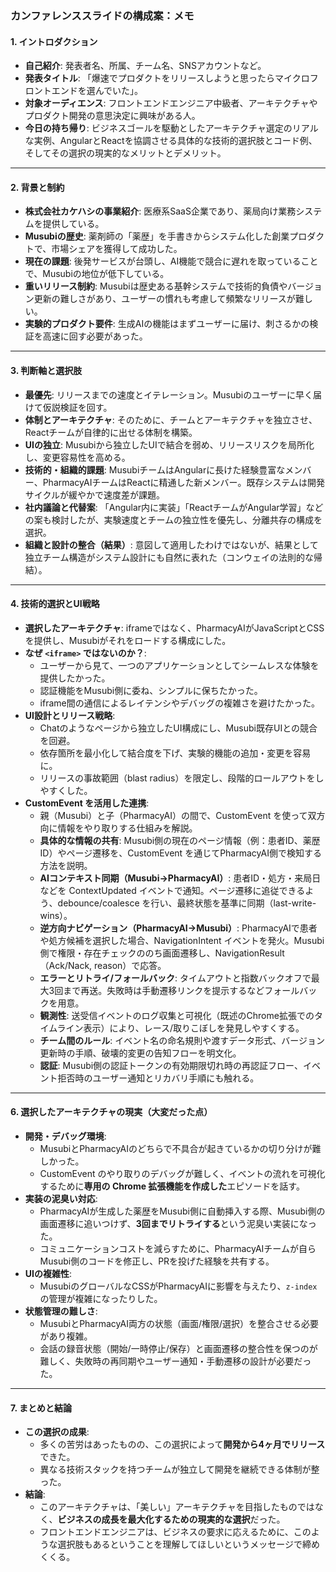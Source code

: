 ### カンファレンススライドの構成案：メモ

#### 1. イントロダクション
- **自己紹介**: 発表者名、所属、チーム名、SNSアカウントなど。
- **発表タイトル**: 「爆速でプロダクトをリリースしようと思ったらマイクロフロントエンドを選んでいた」。
- **対象オーディエンス**: フロントエンドエンジニア中級者、アーキテクチャやプロダクト開発の意思決定に興味がある人。
- **今日の持ち帰り**: ビジネスゴールを駆動としたアーキテクチャ選定のリアルな実例、AngularとReactを協調させる具体的な技術的選択肢とコード例、そしてその選択の現実的なメリットとデメリット。

---

#### 2. 背景と制約
- **株式会社カケハシの事業紹介**: 医療系SaaS企業であり、薬局向け業務システムを提供している。
- **Musubiの歴史**: 薬剤師の「薬歴」を手書きからシステム化した創業プロダクトで、市場シェアを獲得して成功した。
- **現在の課題**: 後発サービスが台頭し、AI機能で競合に遅れを取っていることで、Musubiの地位が低下している。
- **重いリリース制約**: Musubiは歴史ある基幹システムで技術的負債やバージョン更新の難しさがあり、ユーザーの慣れも考慮して頻繁なリリースが難しい。
- **実験的プロダクト要件**: 生成AIの機能はまずユーザーに届け、刺さるかの検証を高速に回す必要があった。

---

#### 3. 判断軸と選択肢
- **最優先**: リリースまでの速度とイテレーション。Musubiのユーザーに早く届けて仮説検証を回す。
- **体制とアーキテクチャ**: そのために、チームとアーキテクチャを独立させ、Reactチームが自律的に出せる体制を構築。
- **UIの独立**: Musubiから独立したUIで結合を弱め、リリースリスクを局所化し、変更容易性を高める。
- **技術的・組織的課題**: MusubiチームはAngularに長けた経験豊富なメンバー、PharmacyAIチームはReactに精通した新メンバー。既存システムは開発サイクルが緩やかで速度差が課題。
- **社内議論と代替案**: 「Angular内に実装」「ReactチームがAngular学習」などの案も検討したが、実験速度とチームの独立性を優先し、分離共存の構成を選択。
- **組織と設計の整合（結果）**: 意図して適用したわけではないが、結果として独立チーム構造がシステム設計にも自然に表れた（コンウェイの法則的な帰結）。

---

#### 4. 技術的選択とUI戦略
- **選択したアーキテクチャ**: iframeではなく、PharmacyAIがJavaScriptとCSSを提供し、Musubiがそれをロードする構成にした。
- **なぜ `<iframe>` ではないのか？**:
    - ユーザーから見て、一つのアプリケーションとしてシームレスな体験を提供したかった。
    - 認証機能をMusubi側に委ね、シンプルに保ちたかった。
    - iframe間の通信によるレイテンシやデバッグの複雑さを避けたかった。
- **UI設計とリリース戦略**:
    - Chatのようなページから独立したUI構成にし、Musubi既存UIとの競合を回避。
    - 依存箇所を最小化して結合度を下げ、実験的機能の追加・変更を容易に。
    - リリースの事故範囲（blast radius）を限定し、段階的ロールアウトをしやすくした。
- **CustomEvent を活用した連携**:
    - 親（Musubi）と子（PharmacyAI）の間で、CustomEvent を使って双方向に情報をやり取りする仕組みを解説。
    - **具体的な情報の共有**: Musubi側の現在のページ情報（例：患者ID、薬歴ID）やページ遷移を、CustomEvent を通じてPharmacyAI側で検知する方法を説明。
    - **AIコンテキスト同期（Musubi→PharmacyAI）**: 患者ID・処方・来局日などを ContextUpdated イベントで通知。ページ遷移に追従できるよう、debounce/coalesce を行い、最終状態を基準に同期（last-write-wins）。
    - **逆方向ナビゲーション（PharmacyAI→Musubi）**: PharmacyAIで患者や処方候補を選択した場合、NavigationIntent イベントを発火。Musubi側で権限・存在チェックののち画面遷移し、NavigationResult（Ack/Nack, reason）で応答。
    - **エラーとリトライ/フォールバック**: タイムアウトと指数バックオフで最大3回まで再送。失敗時は手動遷移リンクを提示するなどフォールバックを用意。
    - **観測性**: 送受信イベントのログ収集と可視化（既述のChrome拡張でのタイムライン表示）により、レース/取りこぼしを発見しやすくする。
    - **チーム間のルール**: イベント名の命名規則や渡すデータ形式、バージョン更新時の手順、破壊的変更の告知フローを明文化。
    - **認証**: Musubi側の認証トークンの有効期限切れ時の再認証フロー、イベント拒否時のユーザー通知とリカバリ手順にも触れる。

---

#### 6. 選択したアーキテクチャの現実（大変だった点）
- **開発・デバッグ環境**:
    - MusubiとPharmacyAIのどちらで不具合が起きているかの切り分けが難しかった。
    - CustomEvent のやり取りのデバッグが難しく、イベントの流れを可視化するために**専用の Chrome 拡張機能を作成した**エピソードを話す。
- **実装の泥臭い対応**:
    - PharmacyAIが生成した薬歴をMusubi側に自動挿入する際、Musubi側の画面遷移に追いつけず、**3回までリトライする**という泥臭い実装になった。
    - コミュニケーションコストを減らすために、PharmacyAIチームが自らMusubi側のコードを修正し、PRを投げた経験を共有する。
- **UIの複雑性**:
    - MusubiのグローバルなCSSがPharmacyAIに影響を与えたり、`z-index` の管理が複雑になったりした。
 - **状態管理の難しさ**:
     - MusubiとPharmacyAI両方の状態（画面/権限/選択）を整合させる必要があり複雑。
     - 会話の録音状態（開始/一時停止/保存）と画面遷移の整合性を保つのが難しく、失敗時の再同期やユーザー通知・手動遷移の設計が必要だった。

---

#### 7. まとめと結論
- **この選択の成果**:
    - 多くの苦労はあったものの、この選択によって**開発から4ヶ月でリリース**できた。
    - 異なる技術スタックを持つチームが独立して開発を継続できる体制が整った。
- **結論**:
    - このアーキテクチャは、「美しい」アーキテクチャを目指したものではなく、**ビジネスの成長を最大化するための現実的な選択**だった。
    - フロントエンドエンジニアは、ビジネスの要求に応えるために、このような選択肢もあるということを理解してほしいというメッセージで締めくくる。


